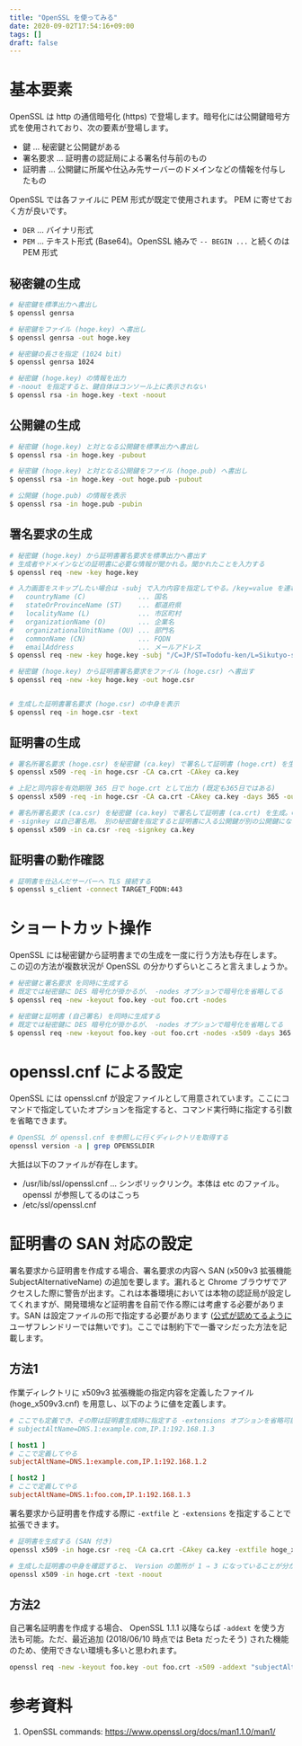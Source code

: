 ```yaml
---
title: "OpenSSL を使ってみる"
date: 2020-09-02T17:54:16+09:00
tags: []
draft: false
---
```


# 基本要素
OpenSSL は http の通信暗号化 (https) で登場します。暗号化には公開鍵暗号方式を使用されており、次の要素が登場します。

* 鍵 ... 秘密鍵と公開鍵がある
* 署名要求 ... 証明書の認証局による署名付与前のもの
* 証明書 ... 公開鍵に所属や仕込み先サーバーのドメインなどの情報を付与したもの

OpenSSL では各ファイルに PEM 形式が既定で使用されます。 PEM に寄せておく方が良いです。

* `DER` ... バイナリ形式
* `PEM` ... テキスト形式 (Base64)。OpenSSL 絡みで `-- BEGIN ...` と続くのは PEM 形式

## 秘密鍵の生成

```bash
# 秘密鍵を標準出力へ書出し
$ openssl genrsa

# 秘密鍵をファイル (hoge.key) へ書出し
$ openssl genrsa -out hoge.key

# 秘密鍵の長さを指定 (1024 bit)
$ openssl genrsa 1024

# 秘密鍵 (hoge.key) の情報を出力
# -noout を指定すると、鍵自体はコンソール上に表示されない
$ openssl rsa -in hoge.key -text -noout

```

## 公開鍵の生成

```bash
# 秘密鍵 (hoge.key) と対となる公開鍵を標準出力へ書出し
$ openssl rsa -in hoge.key -pubout

# 秘密鍵 (hoge.key) と対となる公開鍵をファイル (hoge.pub) へ書出し
$ openssl rsa -in hoge.key -out hoge.pub -pubout

# 公開鍵 (hoge.pub) の情報を表示
$ openssl rsa -in hoge.pub -pubin
```

## 署名要求の生成

```bash
# 秘密鍵 (hoge.key) から証明書署名要求を標準出力へ書出す
# 生成者やドメインなどの証明書に必要な情報が聞かれる。聞かれたことを入力する
$ openssl req -new -key hoge.key

# 入力画面をスキップしたい場合は -subj で入力内容を指定してやる。/key=value を連ねて記入する
#   countryName (C)             ... 国名
#   stateOrProvinceName (ST)    ... 都道府県
#   localityName (L)            ... 市区町村
#   organizationName (O)        ... 企業名
#   organizationalUnitName (OU) ... 部門名
#   commonName (CN)             ... FQDN
#   emailAddress                ... メールアドレス
$ openssl req -new -key hoge.key -subj "/C=JP/ST=Todofu-ken/L=Sikutyo-son/O=Company/OU=Section/CN=example.com/emailAddress=admin@example.com"

# 秘密鍵 (hoge.key) から証明書署名要求をファイル (hoge.csr) へ書出す
$ openssl req -new -key hoge.key -out hoge.csr


# 生成した証明書署名要求 (hoge.csr) の中身を表示
$ openssl req -in hoge.csr -text
```

## 証明書の生成

```bash
# 署名所署名要求 (hoge.csr) を秘密鍵 (ca.key) で署名して証明書 (hoge.crt) を生成
$ openssl x509 -req -in hoge.csr -CA ca.crt -CAkey ca.key

# 上記と同内容を有効期限 365 日で hoge.crt として出力 (既定も365日ではある)
$ openssl x509 -req -in hoge.csr -CA ca.crt -CAkey ca.key -days 365 -out hoge.crt

# 署名所署名要求 (ca.csr) を秘密鍵 (ca.key) で署名して証明書 (ca.crt) を生成。CAフラグが立つ。
# -signkey は自己署名用。 別の秘密鍵を指定すると証明書に入る公開鍵が別の公開鍵になってしまう。
$ openssl x509 -in ca.csr -req -signkey ca.key
```

## 証明書の動作確認

```bash
# 証明書を仕込んだサーバーへ TLS 接続する
$ openssl s_client -connect TARGET_FQDN:443
```

# ショートカット操作
OpenSSL には秘密鍵から証明書までの生成を一度に行う方法も存在します。  
この辺の方法が複数状況が OpenSSL の分かりずらいところと言えましょうか。

```bash
# 秘密鍵と署名要求 を同時に生成する
# 既定では秘密鍵に DES 暗号化が掛かるが、 -nodes オプションで暗号化を省略してる
$ openssl req -new -keyout foo.key -out foo.crt -nodes

# 秘密鍵と証明書 (自己署名) を同時に生成する
# 既定では秘密鍵に DES 暗号化が掛かるが、 -nodes オプションで暗号化を省略してる
$ openssl req -new -keyout foo.key -out foo.crt -nodes -x509 -days 365
```

# openssl.cnf による設定
OpenSSL には openssl.cnf が設定ファイルとして用意されています。ここにコマンドで指定していたオプションを指定すると、コマンド実行時に指定する引数を省略できます。

```bash
# OpenSSL が openssl.cnf を参照しに行くディレクトリを取得する
openssl version -a | grep OPENSSLDIR
```

大抵は以下のファイルが存在します。

* /usr/lib/ssl/openssl.cnf ... シンボリックリンク。本体は etc のファイル。openssl が参照してるのはこっち
* /etc/ssl/openssl.cnf

# 証明書の SAN 対応の設定
署名要求から証明書を作成する場合、署名要求の内容へ SAN (x509v3 拡張機能 SubjectAlternativeName) の追加を要します。漏れると Chrome ブラウザでアクセスした際に警告が出ます。これは本番環境においては本物の認証局が設定してくれますが、開発環境など証明書を自前で作る際には考慮する必要があります。SAN は設定ファイルの形で指定する必要があります ([公式が認めてるように](https://www.openssl.org/docs/man1.0.2/man1/openssl-req.html#BUGS) ユーザフレンドリーでは無いです)。ここでは制約下で一番マシだった方法を記載します。

## 方法1
作業ディレクトリに x509v3 拡張機能の指定内容を定義したファイル (hoge_x509v3.cnf) を用意し、以下のように値を定義します。

```conf
# ここでも定義でき、その際は証明書生成時に指定する -extensions オプションを省略可能。ただ、指定する方が好み。
# subjectAltName=DNS.1:example.com,IP.1:192.168.1.3

[ host1 ]
# ここで定義してやる
subjectAltName=DNS.1:example.com,IP.1:192.168.1.2

[ host2 ]
# ここで定義してやる
subjectAltName=DNS.1:foo.com,IP.1:192.168.1.3
```

署名要求から証明書を作成する際に `-extfile` と `-extensions` を指定することで拡張できます。

```bash
# 証明書を生成する (SAN 付き)
openssl x509 -in hoge.csr -req -CA ca.crt -CAkey ca.key -extfile hoge_x509v3.cnf -extensions host1

# 生成した証明書の中身を確認すると、 Version の箇所が 1 ⇒ 3 になっていることが分かる
openssl x509 -in hoge.crt -text -noout
```

## 方法2
自己署名証明書を作成する場合、 OpenSSL 1.1.1 以降ならば `-addext` を使う方法も可能。ただ、最近追加 (2018/06/10 時点では Beta だったそう) された機能のため、使用できない環境も多いと思われます。

```bash
openssl req -new -keyout foo.key -out foo.crt -x509 -addext "subjectAltName=DNS.1:example.com"
```

# 参考資料
1. OpenSSL commands: https://www.openssl.org/docs/man1.1.0/man1/